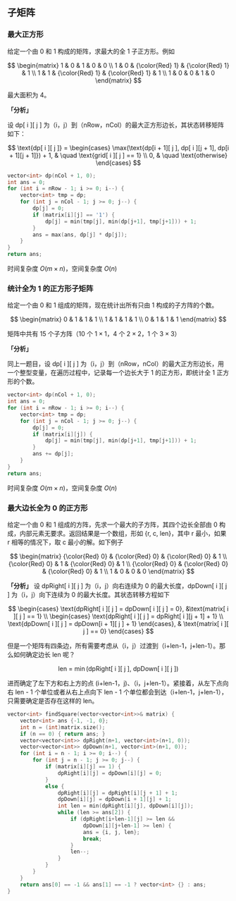 ## 子矩阵
### 最大正方形
给定一个由 0 和 1 构成的矩阵，求最大的全 1 子正方形。例如

$$
\begin{matrix}
1 & 0 & 1 & 0 & 0 \\
1 & 0 & {\color{Red} 1} & {\color{Red} 1} & 1 \\
1 & 1 & {\color{Red} 1} & {\color{Red} 1} & 1 \\
1 & 0 & 0 & 1 & 0
\end{matrix}
$$

最大面积为 4。

**「分析」**

设 dp[ i ][ j ] 为（i，j）到（nRow，nCol）的最大正方形边长，其状态转移矩阵如下：

$$
\text{dp[ i ][ j ]} =
\begin{cases}
\max(\text{dp[i + 1][ j ], dp[ i ][j + 1], dp[i + 1][j + 1]}) + 1, & \quad \text{grid[ i ][ j ] == 1} \\
0, & \quad \text{otherwise}
\end{cases}
$$

```cpp
vector<int> dp(nCol + 1, 0);
int ans = 0;
for (int i = nRow - 1; i >= 0; i--) {
    vector<int> tmp = dp;
    for (int j = nCol - 1; j >= 0; j--) {
        dp[j] = 0;
        if (matrix[i][j] == '1') {
            dp[j] = min(tmp[j], min(dp[j+1], tmp[j+1])) + 1;
        }
        ans = max(ans, dp[j] * dp[j]);
    }
}
return ans;
```
时间复杂度 $O(m \times n)$，空间复杂度 $O(n)$

### 统计全为 1 的正方形子矩阵
给定一个由 0 和 1 组成的矩阵，现在统计出所有只由 1 构成的子方阵的个数。

$$
\begin{matrix}
0 & 1 & 1 & 1 \\
1 & 1 & 1 & 1 \\
0 & 1 & 1 & 1
\end{matrix}
$$

矩阵中共有 15 个子方阵（10 个 $1 \times 1$，4 个 $2 \times 2$，1 个 $3 \times 3$）

**「分析」**

同上一题目，设 dp[ i ][ j ] 为（i，j）到（nRow，nCol）的最大正方形边长，用一个整型变量，在遍历过程中，记录每一个边长大于 1 的正方形，即统计全 1 正方形的个数。

```cpp
vector<int> dp(nCol + 1, 0);
int ans = 0;
for (int i = nRow - 1; i >= 0; i--) {
    vector<int> tmp = dp;
    for (int j = nCol - 1; j >= 0; j--) {
        dp[j] = 0;
        if (matrix[i][j]) {
            dp[j] = min(tmp[j], min(dp[j+1], tmp[j+1])) + 1;
        }
        ans += dp[j];
    }
}
return ans;
```
时间复杂度 $O(m \times n)$，空间复杂度 $O(n)$

### 最大边长全为 0 的正方形
给定一个由 0 和 1 组成的方阵，先求一个最大的子方阵，其四个边长全部由 0 构成，内部元素无要求。返回结果是一个数组，形如 {r, c, len}，其中 r 最小，如果 r 相等的情况下，取 c 最小的解。如下例子

$$
\begin{matrix}
{\color{Red} 0} & {\color{Red} 0} & {\color{Red} 0} & 1 \\
{\color{Red} 0} & 1 & {\color{Red} 0} & 1 \\
{\color{Red} 0} & {\color{Red} 0} & {\color{Red} 0} & 1 \\
1 & 0 & 0 & 0
\end{matrix}
$$

**「分析」**
设 dpRight[ i ][ j ] 为（i，j）向右连续为 0 的最大长度，dpDown[ i ][ j ] 为（i，j）向下连续为 0 的最大长度。其状态转移方程如下

$$
\begin{cases}
\text{dpRight[ i ][ j ] = dpDown[ i ][ j ] = 0}, &\text{matrix[ i ][ j ] == 1} \\
\begin{cases}
\text{dpRight[ i ][ j ] = dpRight[ i ][j + 1] + 1} \\
\text{dpDown[ i ][ j ] = dpDown[i + 1][ j ] + 1}
\end{cases}, & \text{matrix[ i ][ j ] == 0}
\end{cases}
$$

但是一个矩阵有四条边，所有需要考虑从（i，j）过渡到（i+len-1，j+len-1）。那么如何确定边长 len 呢？

$$
\text{len = } \min(\text{dpRight[ i ][ j ], dpDown[ i ][ j ]})
$$

进而确定了左下方和右上方的点 (i+len-1，j)、（i，j+len-1）。紧接着，从左下点向右 len - 1 个单位或者从右上点向下 len - 1 个单位都会到达（i+len-1，j+len-1），只需要确定是否存在这样的 len。

```cpp
vector<int> findSquare(vector<vector<int>>& matrix) {
    vector<int> ans {-1, -1, 0};
    int n = (int)matrix.size();
    if (n == 0) { return ans; }
    vector<vector<int>> dpRight(n+1, vector<int>(n+1, 0));
    vector<vector<int>> dpDown(n+1, vector<int>(n+1, 0));
    for (int i = n - 1; i >= 0; i--) {
        for (int j = n - 1; j >= 0; j--) {
            if (matrix[i][j] == 1) {
                dpRight[i][j] = dpDown[i][j] = 0;
            }
            else {
                dpRight[i][j] = dpRight[i][j + 1] + 1;
                dpDown[i][j] = dpDown[i + 1][j] + 1;
                int len = min(dpRight[i][j], dpDown[i][j]);
                while (len >= ans[2]) {
                    if (dpRight[i+len-1][j] >= len &&
                        dpDown[i][j+len-1] >= len) {
                        ans = {i, j, len};
                        break;
                    }
                    len--;
                }
            }
        }
    }
    return ans[0] == -1 && ans[1] == -1 ? vector<int> {} : ans;
}
```
